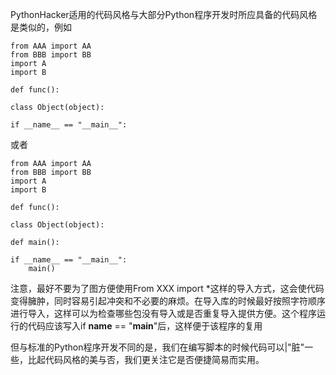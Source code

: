 PythonHacker适用的代码风格与大部分Python程序开发时所应具备的代码风格是类似的，例如

    from AAA import AA
    from BBB import BB
    import A
    import B

    def func():

    class Object(object):

    if __name__ == "__main__":

或者

    from AAA import AA
    from BBB import BB
    import A
    import B

    def func():

    class Object(object):

    def main():

    if __name__ == "__main__":
        main()

注意，最好不要为了图方便使用From XXX import *这样的导入方式，这会使代码变得臃肿，同时容易引起冲突和不必要的麻烦。在导入库的时候最好按照字符顺序进行导入，这样可以为检查哪些包没有导入或是否重复导入提供方便。这个程序运行的代码应该写入if __name__ == "__main__"后，这样便于该程序的复用

但与标准的Python程序开发不同的是，我们在编写脚本的时候代码可以|"脏"一些，比起代码风格的美与否，我们更关注它是否便捷简易而实用。